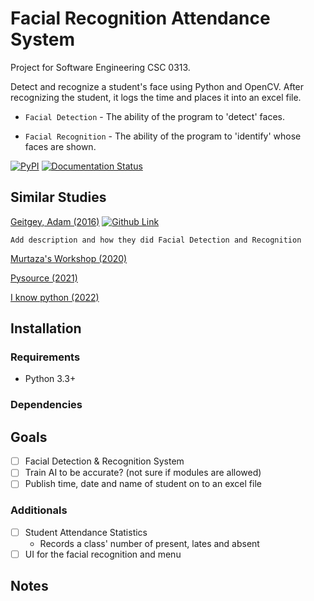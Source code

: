 # Facial Recognition Attendance System
Project for Software Engineering CSC 0313.

Detect and recognize a student's face using Python and OpenCV. After recognizing the student, it logs the time and places it into an excel file.

- `Facial Detection` - The ability of the program to 'detect' faces.

- `Facial Recognition` - The ability of the program to 'identify' whose faces are shown.

[![PyPI](https://img.shields.io/pypi/v/face_recognition.svg)](https://pypi.python.org/pypi/face_recognition)
[![Documentation Status](https://readthedocs.org/projects/face-recognition/badge/?version=latest)](http://face-recognition.readthedocs.io/en/latest/?badge=latest)

## Similar Studies
[Geitgey, Adam (2016)](https://medium.com/@ageitgey/machine-learning-is-fun-part-4-modern-face-recognition-with-deep-learning-c3cffc121d78) [![Github Link](https://www.svgrepo.com/show/360450/github.svg)](https://github.com/ageitgey/face_recognition)

`Add description and how they did Facial Detection and Recognition`

[Murtaza's Workshop (2020)](https://www.youtube.com/watch?v=sz25xxF_AVE)

[Pysource (2021)](https://www.youtube.com/watch?v=5yPeKQzCPdI)

[I know python (2022)](https://www.youtube.com/watch?v=A6464U4bPPQ)

## Installation
### Requirements
- Python 3.3+

### Dependencies

## Goals
- [ ] Facial Detection & Recognition System
- [ ] Train AI to be accurate? (not sure if modules are allowed)
- [ ] Publish time, date and name of student on to an excel file

### Additionals
- [ ] Student Attendance Statistics
  - Records a class' number of present, lates and absent
- [ ] UI for the facial recognition and menu 

## Notes
